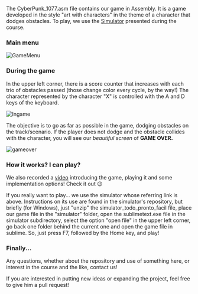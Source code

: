 The CyberPunk_1077.asm file contains our game in Assembly. It is a game developed in the style "art with characters" in the theme of a character that dodges obstacles. To play, we use the [Simulator][https://github.com/simoesusp/Processor-ICMC/tree/master/Install_Packages] presented during the course.

### Main menu
![GameMenu](https://user-images.githubusercontent.com/60077147/102287728-ca8e7c80-3f19-11eb-9906-53ff21d60648.png)

### During the game

In the upper left corner, there is a score counter that increases with each trio of obstacles passed (those change color every cycle, by the way!) The character represented by the character "X" is controlled with the A and D keys of the keyboard.

![Ingame](https://user-images.githubusercontent.com/60077147/102289016-75079f00-3f1c-11eb-9737-0b0a5189faf3.png)

The objective is to go as far as possible in the game, dodging obstacles on the track/scenario. If the player does not dodge and the obstacle collides with the character, you will see our *beautiful screen* of **GAME OVER.**

![gameover](https://user-images.githubusercontent.com/60077147/102289267-0414b700-3f1d-11eb-8a02-f2089127395a.png)


### How it works? I can play?
We also recorded a [video][video] introducing the game, playing it and some implementation options! Check it out :wink:

If you really want to play... we use the simulator whose referring link is above. Instructions on its use are found in the simulator's repository, but briefly (for Windows), just "unzip" the simulator_todo_pronto_facil file, place our game file in the "simulator" folder, open the sublimetext.exe file in the simulator subdirectory, select the option "open file" in the upper left corner, go back one folder behind the current one and open the game file in sublime. So, just press F7, followed by the Home key, and play!

### Finally...

Any questions, whether about the repository and use of something here, or interest in the course and the like, contact us!

If you are interested in putting new ideas or expanding the project, feel free to give him a pull request!

[https://github.com/simoesusp/Processor-ICMC/tree/master/Install_Packages]: https://github.com/simoesusp/Processor-ICMC/tree/master/Install_Packages "simulator"
[video]: https://drive.google.com/file/d/106xNs-2CcWL6DSUv_RHeL2uuKh9zF2dn/view?usp=sharing "video"
